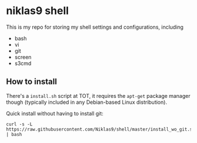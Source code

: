 # niklas9 shell

This is my repo for storing my shell settings and configurations, including

  * bash
  * vi
  * git
  * screen
  * s3cmd

## How to install
There's a `install.sh` script at TOT, it requires the `apt-get` package manager
though (typically included in any Debian-based Linux distribution).

Quick install without having to install git:

```
curl -s -L https://raw.githubusercontent.com/Niklas9/shell/master/install_wo_git.sh | bash
```
